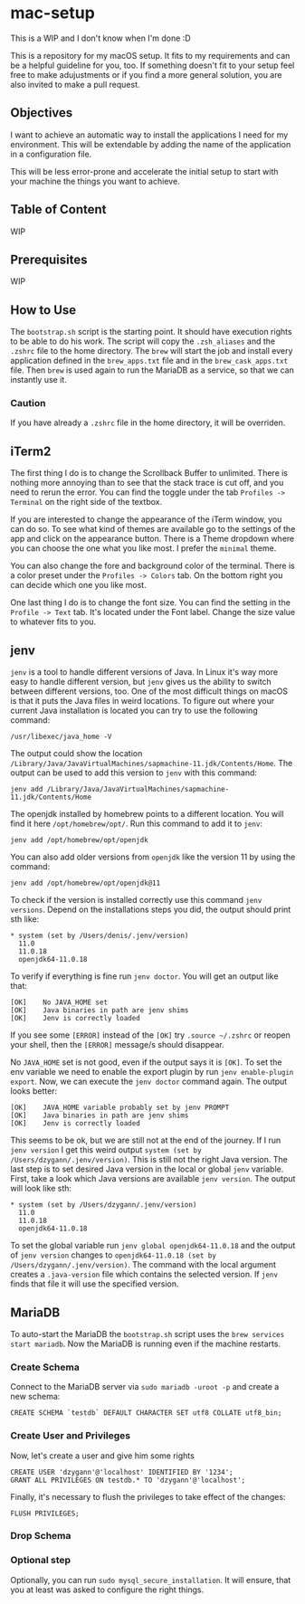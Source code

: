 # mac-setup

This is a WIP and I don't know when I'm done :D

This is a repository for my macOS setup. It fits to my requirements and can be a helpful guideline for you, too. If
something doesn't fit to your setup feel free to make adujustments or if you find a more general solution, you are also
invited to make a pull request.

## Objectives

I want to achieve an automatic way to install the applications I need for my environment. This will be extendable by
adding the name of the application in a configuration file.

This will be less error-prone and accelerate the initial setup to start with your machine the things you want to
achieve.

## Table of Content

WIP

## Prerequisites

WIP

## How to Use

The `bootstrap.sh` script is the starting point. It should have execution rights to be able to do his work. The script
will copy the `.zsh_aliases` and the `.zshrc` file to the home directory. The `brew` will start the job and install
every application defined in the `brew_apps.txt` file and in the `brew_cask_apps.txt` file. Then `brew` is used again to
run the MariaDB as a service, so that we can instantly use it.

### Caution

If you have already a `.zshrc` file in the home directory, it will be overriden.

## iTerm2

The first thing I do is to change the Scrollback Buffer to unlimited. There is nothing more annoying than to see that
the stack trace is cut off, and you need to rerun the error. You can find the toggle under the
tab `Profiles -> Terminal`
on the right side of the textbox.

If you are interested to change the appearance of the iTerm window, you can do so. To see what kind of themes are
available go to the settings of the app and click on the appearance button. There is a Theme dropdown where you can
choose the one what you like most. I prefer the `minimal` theme.

You can also change the fore and background color of the terminal. There is a color preset under
the `Profiles -> Colors` tab. On the bottom right you can decide which one you like most.

One last thing I do is to change the font size. You can find the setting in the `Profile -> Text` tab. It's located
under the Font label. Change the size value to whatever fits to you.

## jenv

`jenv` is a tool to handle different versions of Java. In Linux it's way more easy to handle different version,
but `jenv` gives us the ability to switch between different versions, too. One of the most difficult things on macOS is
that it puts the Java files in weird locations. To figure out where your current Java installation is located you can
try to use the following command:

```
/usr/libexec/java_home -V
```

The output could show the location `/Library/Java/JavaVirtualMachines/sapmachine-11.jdk/Contents/Home`. The output can
be
used to add this version to `jenv` with this command:

```shell
jenv add /Library/Java/JavaVirtualMachines/sapmachine-11.jdk/Contents/Home
```

The openjdk installed by homebrew points to a different location. You will find it here `/opt/homebrew/opt/`. Run this
command to add it to `jenv`:

```shell
jenv add /opt/homebrew/opt/openjdk
```

You can also add older versions from `openjdk` like the version 11 by using the command:

```shell
jenv add /opt/homebrew/opt/openjdk@11
```

To check if the version is installed correctly use this command `jenv versions`. Depend on the installations steps you
did, the output should print sth like:

```shell
* system (set by /Users/denis/.jenv/version)
  11.0
  11.0.18
  openjdk64-11.0.18
```

To verify if everything is fine run `jenv doctor`. You will get an output like that:

```shell
[OK]	No JAVA_HOME set
[OK]	Java binaries in path are jenv shims
[OK]	Jenv is correctly loaded
```

If you see some `[ERROR]` instead of the `[OK]` try `.source ~/.zshrc` or reopen your shell, then the `[ERROR]`
message/s should disappear.

No `JAVA_HOME` set is not good, even if the output says it is `[OK]`. To set the env variable we need to enable the
export plugin by run `jenv enable-plugin export`. Now, we can execute the `jenv doctor` command again. The output looks
better:

```shell
[OK]	JAVA_HOME variable probably set by jenv PROMPT
[OK]	Java binaries in path are jenv shims
[OK]	Jenv is correctly loaded
```

This seems to be ok, but we are still not at the end of the journey. If I run `jenv version` I get this weird
output `system (set by /Users/dzygann/.jenv/version)`. This is still not the right Java version. The last step is to
set desired Java version in the local or global `jenv` variable. First, take a look which Java versions are
available `jenv version`. The output will look like sth:

```shell
* system (set by /Users/dzygann/.jenv/version)
  11.0
  11.0.18
  openjdk64-11.0.18
```

To set the global variable run `jenv global openjdk64-11.0.18` and the output of `jenv version` changes
to `openjdk64-11.0.18 (set by /Users/dzygann/.jenv/version)`. The command with the local argument creates
a `.java-version` file which contains the selected version. If `jenv` finds that file it will use the specified version.

## MariaDB

To auto-start the MariaDB the `bootstrap.sh` script uses the `brew services start mariadb`. Now the MariaDB is running
even if the machine restarts.

### Create Schema

Connect to the MariaDB server via `sudo mariadb -uroot -p` and create a new schema:

```mariadb
CREATE SCHEMA `testdb` DEFAULT CHARACTER SET utf8 COLLATE utf8_bin;
```

### Create User and Privileges

Now, let's create a user and give him some rights

```mariadb
CREATE USER 'dzygann'@'localhost' IDENTIFIED BY '1234';
GRANT ALL PRIVILEGES ON testdb.* TO 'dzygann'@'localhost';
```

Finally, it's necessary to flush the privileges to take effect of the changes:

```mariadb
FLUSH PRIVILEGES;
```

### Drop Schema

### Optional step

Optionally, you can run `sudo mysql_secure_installation`. It will ensure, that you at least was asked to configure the
right things. 





